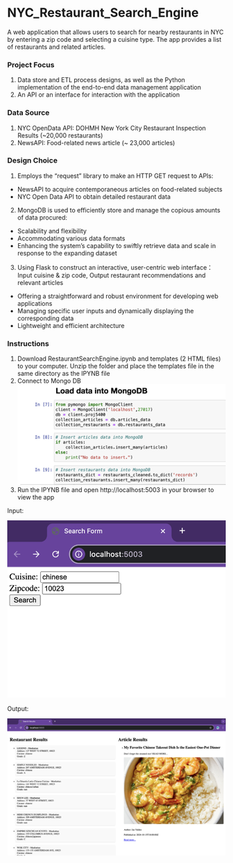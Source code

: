# NYC_Restaurant_Search_Engine
A web application that allows users to search for nearby restaurants in NYC by entering a zip code and selecting a cuisine type. The app provides a list of restaurants and related articles.

### Project Focus
1. Data store and ETL process designs, as well as the Python implementation of the end-to-end data management application
2. An API or an interface for interaction with the application

### Data Source
1. NYC OpenData API: DOHMH New York City Restaurant Inspection Results (~20,000 restaurants)
2. NewsAPI: Food-related news article (~ 23,000 articles)

### Design Choice
1. Employs the “request” library to make an HTTP GET request to APIs:
- NewsAPI to acquire contemporaneous articles on food-related subjects
- NYC Open Data API to obtain detailed restaurant data

2. MongoDB is used to efficiently store and manage the copious amounts of data procured:
- Scalability and flexibility
- Accommodating various data formats
- Enhancing the system’s capability to swiftly retrieve data and scale in response to the expanding dataset

3. Using Flask to construct an interactive, user-centric web interface：
Input cuisine & zip code, Output restaurant recommendations and relevant articles

- Offering a straightforward and robust environment for developing web applications
- Managing specific user inputs and dynamically displaying the corresponding data
- Lightweight and efficient architecture

### Instructions
1. Download RestaurantSearchEngine.ipynb and templates (2 HTML files) to your computer. Unzip the folder and place the templates file in the same directory as the IPYNB file
2. Connect to Mongo DB
   ![Mongo_DB](screenshots/MongoDB.png)
4. Run the IPYNB file and open http://localhost:5003 in your browser to view the app

Input:

![Flask_Input](screenshots/flask_input.png)

Output:

![Flask_Output](screenshots/flask_output.png)

